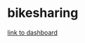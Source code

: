 # bikesharing

[link to dashboard](https://public.tableau.com/app/profile/jay.s.hirpara/viz/BikesharingAnalysis_16310494313950/NYCCitiBikeAnalysis?publish=yes)
